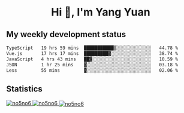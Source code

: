 <h1 align="center">Hi 👋, I'm Yang Yuan</h1>


## My weekly development status
<!--START_SECTION:waka-->

```txt
TypeScript   19 hrs 59 mins  ███████████▒░░░░░░░░░░░░░   44.78 %
Vue.js       17 hrs 17 mins  █████████▓░░░░░░░░░░░░░░░   38.74 %
JavaScript   4 hrs 43 mins   ██▓░░░░░░░░░░░░░░░░░░░░░░   10.59 %
JSON         1 hr 25 mins    ▓░░░░░░░░░░░░░░░░░░░░░░░░   03.18 %
Less         55 mins         ▓░░░░░░░░░░░░░░░░░░░░░░░░   02.06 %
```

<!--END_SECTION:waka-->

## Statistics
<a href="https://github.com/anuraghazra/github-readme-stats">
  <img src="https://github-readme-stats.vercel.app/api/top-langs/?username=no5no6&theme=dracula" alt="no5no6">
</a>
<a href="https://github.com/anuraghazra/github-readme-stats">
  <img src="https://github-readme-stats.vercel.app/api?username=no5no6&show_icons=true&theme=dracula&line_height=40" alt="no5no6">
</a>
<a href="https://github.com/anuraghazra/github-readme-stats">
  <img align="center" src="https://github-readme-streak-stats.herokuapp.com/?user=no5no6&theme=dracula" alt="no5no6" />
</a>